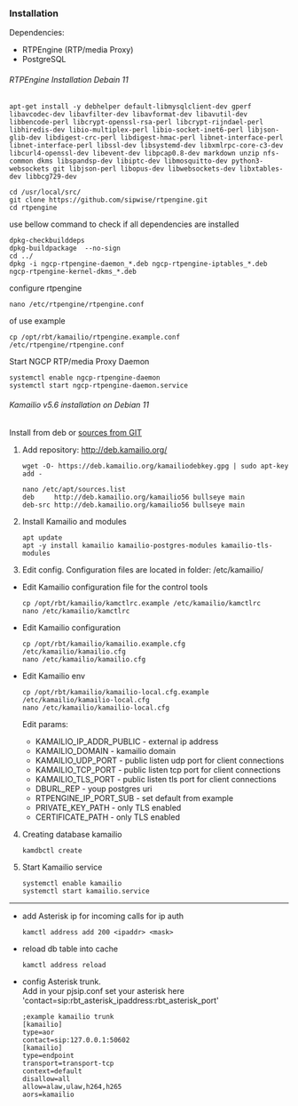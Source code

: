 ### Installation
Dependencies:
- RTPEngine (RTP/media Proxy)
- PostgreSQL


###### RTPEngine Installation Debain 11

```
apt-get install -y debhelper default-libmysqlclient-dev gperf libavcodec-dev libavfilter-dev libavformat-dev libavutil-dev libbencode-perl libcrypt-openssl-rsa-perl libcrypt-rijndael-perl libhiredis-dev libio-multiplex-perl libio-socket-inet6-perl libjson-glib-dev libdigest-crc-perl libdigest-hmac-perl libnet-interface-perl libnet-interface-perl libssl-dev libsystemd-dev libxmlrpc-core-c3-dev libcurl4-openssl-dev libevent-dev libpcap0.8-dev markdown unzip nfs-common dkms libspandsp-dev libiptc-dev libmosquitto-dev python3-websockets git libjson-perl libopus-dev libwebsockets-dev libxtables-dev libbcg729-dev
```

```
cd /usr/local/src/
git clone https://github.com/sipwise/rtpengine.git
cd rtpengine
```
use bellow command to check if all dependencies are installed
```
dpkg-checkbuilddeps
dpkg-buildpackage  --no-sign
cd ../
dpkg -i ngcp-rtpengine-daemon_*.deb ngcp-rtpengine-iptables_*.deb ngcp-rtpengine-kernel-dkms_*.deb 
```
configure rtpengine
```
nano /etc/rtpengine/rtpengine.conf
```

of use example
```
cp /opt/rbt/kamailio/rtpengine.example.conf /etc/rtpengine/rtpengine.conf
```

Start NGCP RTP/media Proxy Daemon
```
systemctl enable ngcp-rtpengine-daemon
systemctl start ngcp-rtpengine-daemon.service 
```


###### Kamailio v5.6 installation on Debian 11

Install from deb or [sources from GIT](https://kamailio.org/docs/tutorials/5.6.x/kamailio-install-guide-git/#kamailio-v53-install-guide)

1. Add repository: http://deb.kamailio.org/
    ```
    wget -O- https://deb.kamailio.org/kamailiodebkey.gpg | sudo apt-key add -
    
    nano /etc/apt/sources.list
    deb     http://deb.kamailio.org/kamailio56 bullseye main
    deb-src http://deb.kamailio.org/kamailio56 bullseye main
    ```

2. Install Kamailio and modules
    ```
    apt update
    apt -y install kamailio kamailio-postgres-modules kamailio-tls-modules
    ```

3. Edit config. Configuration files are located in folder: /etc/kamailio/ 

- Edit Kamailio configuration file for the control tools
  ``` 
  cp /opt/rbt/kamailio/kamctlrc.example /etc/kamailio/kamctlrc
  nano /etc/kamailio/kamctlrc
  ```

- Edit Kamailio configuration
  ```
  cp /opt/rbt/kamailio/kamailio.example.cfg /etc/kamailio/kamailio.cfg
  nano /etc/kamailio/kamailio.cfg
  ```
- Edit Kamailio env
  ```
  cp /opt/rbt/kamailio/kamailio-local.cfg.example /etc/kamailio/kamailio-local.cfg
  nano /etc/kamailio/kamailio-local.cfg
  ```
  Edit params:
  * KAMAILIO_IP_ADDR_PUBLIC - external ip address
  * KAMAILIO_DOMAIN - kamailio domain
  * KAMAILIO_UDP_PORT - public listen udp port for client connections
  * KAMAILIO_TCP_PORT - public listen tcp port for client connections
  * KAMAILIO_TLS_PORT - public listen tls port for client connections
  * DBURL_REP - youp postgres uri
  * RTPENGINE_IP_PORT_SUB - set default from example
  * PRIVATE_KEY_PATH - only TLS enabled
  * CERTIFICATE_PATH - only TLS enabled
  

4. Creating database kamailio
    ```
    kamdbctl create
    ```
5. Start Kamailio service
    ```
    systemctl enable kamailio
    systemctl start kamailio.service  
    ```


-----

- add Asterisk ip for incoming calls for ip auth
    ````
    kamctl address add 200 <ipaddr> <mask>
    ````
- reload db table into cache
    ````
    kamctl address reload
    ````
- config Asterisk trunk.  
  Add in your pjsip.conf
  set your asterisk here 'contact=sip:rbt_asterisk_ipaddress:rbt_asterisk_port'
  ````
  ;example kamailio trunk
  [kamailio]
  type=aor
  contact=sip:127.0.0.1:50602
  [kamailio]
  type=endpoint
  transport=transport-tcp
  context=default
  disallow=all
  allow=alaw,ulaw,h264,h265
  aors=kamailio
  ````
